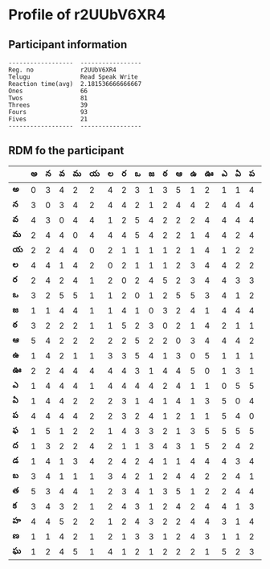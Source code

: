 



# Profile of r2UUbV6XR4

## Participant information



```
------------------  -----------------
Reg. no             r2UUbV6XR4
Telugu              Read Speak Write
Reaction time(avg)  2.181536666666667
Ones                66
Twos                81
Threes              39
Fours               93
Fives               21
------------------  -----------------
```  

## RDM fo the participant
  
  
|       |   అ |   న |   వ |   మ |   య |   ల |   ర |   ఒ |   జ |   ఠ |   ఆ |   ఉ |   ఊ |   ఎ |   ఏ |   ప |   ఫ |   ద |   డ |   బ |   త |   క |   హ |   ణ |   ఘ |
|-------|-----|-----|-----|-----|-----|-----|-----|-----|-----|-----|-----|-----|-----|-----|-----|-----|-----|-----|-----|-----|-----|-----|-----|-----|-----|
| **అ** |   0 |   3 |   4 |   2 |   2 |   4 |   2 |   3 |   1 |   3 |   5 |   1 |   2 |   1 |   1 |   4 |   1 |   1 |   1 |   3 |   5 |   3 |   4 |   1 |   1 |
| **న** |   3 |   0 |   3 |   4 |   2 |   4 |   4 |   2 |   1 |   2 |   4 |   4 |   2 |   4 |   4 |   4 |   5 |   3 |   4 |   4 |   3 |   4 |   4 |   1 |   2 |
| **వ** |   4 |   3 |   0 |   4 |   4 |   1 |   2 |   5 |   4 |   2 |   2 |   2 |   4 |   4 |   4 |   4 |   1 |   2 |   1 |   1 |   4 |   3 |   5 |   4 |   4 |
| **మ** |   2 |   4 |   4 |   0 |   4 |   4 |   4 |   5 |   4 |   2 |   2 |   1 |   4 |   4 |   2 |   4 |   2 |   2 |   3 |   1 |   4 |   2 |   2 |   2 |   5 |
| **య** |   2 |   2 |   4 |   4 |   0 |   2 |   1 |   1 |   1 |   1 |   2 |   1 |   4 |   1 |   2 |   2 |   2 |   4 |   4 |   1 |   1 |   1 |   2 |   1 |   1 |
| **ల** |   4 |   4 |   1 |   4 |   2 |   0 |   2 |   1 |   1 |   1 |   2 |   3 |   4 |   4 |   2 |   2 |   1 |   2 |   2 |   3 |   2 |   2 |   1 |   2 |   4 |
| **ర** |   2 |   4 |   2 |   4 |   1 |   2 |   0 |   2 |   4 |   5 |   2 |   3 |   4 |   4 |   3 |   3 |   4 |   1 |   4 |   4 |   3 |   4 |   2 |   1 |   1 |
| **ఒ** |   3 |   2 |   5 |   5 |   1 |   1 |   2 |   0 |   1 |   2 |   5 |   5 |   3 |   4 |   1 |   2 |   3 |   1 |   2 |   2 |   4 |   3 |   4 |   3 |   2 |
| **జ** |   1 |   1 |   4 |   4 |   1 |   1 |   4 |   1 |   0 |   3 |   2 |   4 |   1 |   4 |   4 |   4 |   3 |   3 |   4 |   1 |   1 |   1 |   3 |   3 |   1 |
| **ఠ** |   3 |   2 |   2 |   2 |   1 |   1 |   5 |   2 |   3 |   0 |   2 |   1 |   4 |   2 |   1 |   1 |   2 |   4 |   1 |   2 |   3 |   2 |   2 |   1 |   2 |
| **ఆ** |   5 |   4 |   2 |   2 |   2 |   2 |   2 |   5 |   2 |   2 |   0 |   3 |   4 |   4 |   4 |   2 |   1 |   3 |   1 |   4 |   5 |   4 |   2 |   2 |   2 |
| **ఉ** |   1 |   4 |   2 |   1 |   1 |   3 |   3 |   5 |   4 |   1 |   3 |   0 |   5 |   1 |   1 |   1 |   3 |   1 |   4 |   4 |   1 |   2 |   4 |   4 |   2 |
| **ఊ** |   2 |   2 |   4 |   4 |   4 |   4 |   4 |   3 |   1 |   4 |   4 |   5 |   0 |   1 |   3 |   1 |   5 |   5 |   4 |   2 |   2 |   4 |   4 |   3 |   1 |
| **ఎ** |   1 |   4 |   4 |   4 |   1 |   4 |   4 |   4 |   4 |   2 |   4 |   1 |   1 |   0 |   5 |   5 |   5 |   2 |   4 |   2 |   2 |   4 |   3 |   1 |   5 |
| **ఏ** |   1 |   4 |   4 |   2 |   2 |   2 |   3 |   1 |   4 |   1 |   4 |   1 |   3 |   5 |   0 |   4 |   5 |   4 |   3 |   4 |   4 |   1 |   1 |   1 |   2 |
| **ప** |   4 |   4 |   4 |   4 |   2 |   2 |   3 |   2 |   4 |   1 |   2 |   1 |   1 |   5 |   4 |   0 |   5 |   2 |   4 |   1 |   4 |   3 |   4 |   2 |   3 |
| **ఫ** |   1 |   5 |   1 |   2 |   2 |   1 |   4 |   3 |   3 |   2 |   1 |   3 |   5 |   5 |   5 |   5 |   0 |   2 |   4 |   1 |   2 |   2 |   5 |   3 |   4 |
| **ద** |   1 |   3 |   2 |   2 |   4 |   2 |   1 |   1 |   3 |   4 |   3 |   1 |   5 |   2 |   4 |   2 |   2 |   0 |   3 |   4 |   4 |   4 |   2 |   4 |   4 |
| **డ** |   1 |   4 |   1 |   3 |   4 |   2 |   4 |   2 |   4 |   1 |   1 |   4 |   4 |   4 |   3 |   4 |   4 |   3 |   0 |   4 |   4 |   2 |   2 |   3 |   3 |
| **బ** |   3 |   4 |   1 |   1 |   1 |   3 |   4 |   2 |   1 |   2 |   4 |   4 |   2 |   2 |   4 |   1 |   1 |   4 |   4 |   0 |   2 |   2 |   4 |   4 |   1 |
| **త** |   5 |   3 |   4 |   4 |   1 |   2 |   3 |   4 |   1 |   3 |   5 |   1 |   2 |   2 |   4 |   4 |   2 |   4 |   4 |   2 |   0 |   2 |   4 |   2 |   2 |
| **క** |   3 |   4 |   3 |   2 |   1 |   2 |   4 |   3 |   1 |   2 |   4 |   2 |   4 |   4 |   1 |   3 |   2 |   4 |   2 |   2 |   2 |   0 |   4 |   2 |   2 |
| **హ** |   4 |   4 |   5 |   2 |   2 |   1 |   2 |   4 |   3 |   2 |   2 |   4 |   4 |   3 |   1 |   4 |   5 |   2 |   2 |   4 |   4 |   4 |   0 |   2 |   4 |
| **ణ** |   1 |   1 |   4 |   2 |   1 |   2 |   1 |   3 |   3 |   1 |   2 |   4 |   3 |   1 |   1 |   2 |   3 |   4 |   3 |   4 |   2 |   2 |   2 |   0 |   4 |
| **ఘ** |   1 |   2 |   4 |   5 |   1 |   4 |   1 |   2 |   1 |   2 |   2 |   2 |   1 |   5 |   2 |   3 |   4 |   4 |   3 |   1 |   2 |   2 |   4 |   4 |   0 |